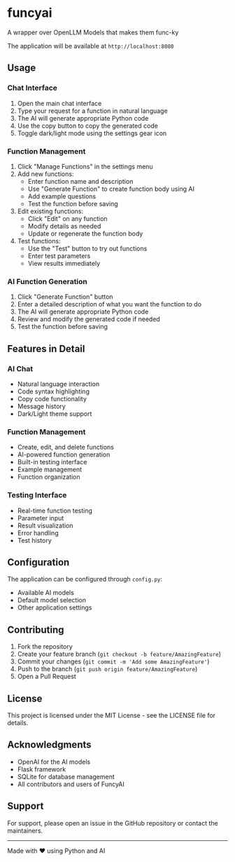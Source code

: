 # funcyai
A wrapper over OpenLLM Models that makes them func-ky




The application will be available at `http://localhost:8080`

## Usage

### Chat Interface

1. Open the main chat interface
2. Type your request for a function in natural language
3. The AI will generate appropriate Python code
4. Use the copy button to copy the generated code
5. Toggle dark/light mode using the settings gear icon

### Function Management

1. Click "Manage Functions" in the settings menu
2. Add new functions:
   - Enter function name and description
   - Use "Generate Function" to create function body using AI
   - Add example questions
   - Test the function before saving
3. Edit existing functions:
   - Click "Edit" on any function
   - Modify details as needed
   - Update or regenerate the function body
4. Test functions:
   - Use the "Test" button to try out functions
   - Enter test parameters
   - View results immediately

### AI Function Generation

1. Click "Generate Function" button
2. Enter a detailed description of what you want the function to do
3. The AI will generate appropriate Python code
4. Review and modify the generated code if needed
5. Test the function before saving

## Features in Detail

### AI Chat
- Natural language interaction
- Code syntax highlighting
- Copy code functionality
- Message history
- Dark/Light theme support

### Function Management
- Create, edit, and delete functions
- AI-powered function generation
- Built-in testing interface
- Example management
- Function organization

### Testing Interface
- Real-time function testing
- Parameter input
- Result visualization
- Error handling
- Test history

## Configuration

The application can be configured through `config.py`:
- Available AI models
- Default model selection
- Other application settings

## Contributing

1. Fork the repository
2. Create your feature branch (`git checkout -b feature/AmazingFeature`)
3. Commit your changes (`git commit -m 'Add some AmazingFeature'`)
4. Push to the branch (`git push origin feature/AmazingFeature`)
5. Open a Pull Request

## License

This project is licensed under the MIT License - see the LICENSE file for details.

## Acknowledgments

- OpenAI for the AI models
- Flask framework
- SQLite for database management
- All contributors and users of FuncyAI

## Support

For support, please open an issue in the GitHub repository or contact the maintainers.

---

Made with ❤️ using Python and AI
